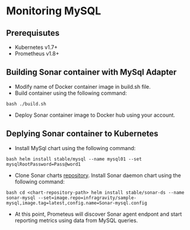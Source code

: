 # Monitoring MySQL

## Prerequisutes

* Kubernetes v1.7+
* Prometheus v1.8+

## Building Sonar container with MySql Adapter

* Modify name of Docker container image in build.sh file.
* Build container using the following command:

`bash
./build.sh
`

* Deploy Sonar container image to Docker hub using your account. 

## Deplying Sonar container to Kubernetes

* Install MySql chart using the following command:

`bash
helm install stable/mysql --name mysql01 --set mysqlRootPassword=Pass@word1
`

* Clone Sonar charts [repository](http://github.com/infragravity/charts). Install Sonar daemon chart using the following command:

`bash
cd <chart-repository-path>
helm install stable/sonar-ds --name sonar-mysql --set=image.repo=infragravity/sample-mysql,image.tag=latest,config.name=Sonar-mysql.config
`

* At this point, Prometeus will discover Sonar agent endpont and start reporting metrics using data from MySQL queries.